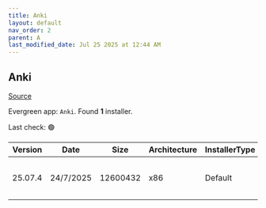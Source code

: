 ```yaml
---
title: Anki
layout: default
nav_order: 2
parent: A
last_modified_date: Jul 25 2025 at 12:44 AM
---
```


## Anki

[Source](https://github.com/ankitects/anki/)

Evergreen app: `Anki`. Found **1** installer.

Last check: 🟢

| Version | Date      | Size     | Architecture | InstallerType | Type | URI                                                                                                                                                                                            |
| ------- | --------- | -------- | ------------ | ------------- | ---- | ---------------------------------------------------------------------------------------------------------------------------------------------------------------------------------------------- |
| 25.07.4 | 24/7/2025 | 12600432 | x86          | Default       | exe  | [https://github.com/ankitects/anki/releases/download/25.07.4/anki-launcher-25.07.4-windows.exe](https://github.com/ankitects/anki/releases/download/25.07.4/anki-launcher-25.07.4-windows.exe) |
